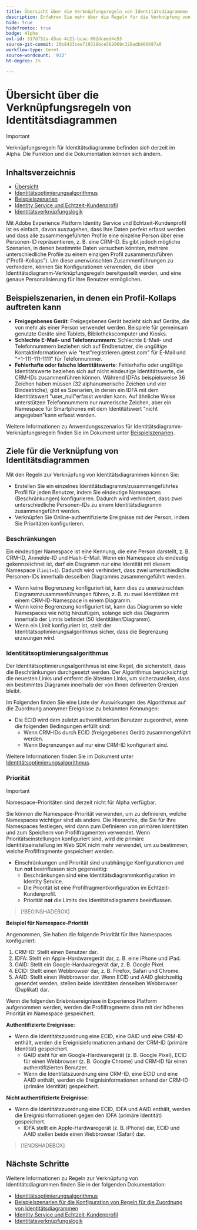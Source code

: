 ```yaml
---
title: Übersicht über die Verknüpfungsregeln von Identitätsdiagrammen
description: Erfahren Sie mehr über die Regeln für die Verknüpfung von Identitätsdiagrammen im Identity-Dienst.
hide: true
hidefromtoc: true
badge: Alpha
exl-id: 317df52a-d3ae-4c21-bcac-802dceed4e53
source-git-commit: 20b8433cee719329bce562069c328adb906697a0
workflow-type: tm+mt
source-wordcount: '913'
ht-degree: 1%

---
```


# Übersicht über die Verknüpfungsregeln von Identitätsdiagrammen

>[!IMPORTANT]
>
>Verknüpfungsregeln für Identitätsdiagramme befinden sich derzeit im Alpha. Die Funktion und die Dokumentation können sich ändern.

## Inhaltsverzeichnis 

* [Übersicht](./overview.md)
* [Identitätsoptimierungsalgorithmus](./identity-optimization-algorithm.md)
* [Beispielszenarien](./example-scenarios.md)
* [Identity Service und Echtzeit-Kundenprofil](identity-and-profile.md)
* [Identitätsverknüpfungslogik](./identity-linking-logic.md)

Mit Adobe Experience Platform Identity Service und Echtzeit-Kundenprofil ist es einfach, davon auszugehen, dass Ihre Daten perfekt erfasst werden und dass alle zusammengeführten Profile eine einzelne Person über eine Personen-ID repräsentieren, z. B. eine CRM-ID. Es gibt jedoch mögliche Szenarien, in denen bestimmte Daten versuchen könnten, mehrere unterschiedliche Profile zu einem einzigen Profil zusammenzuführen (&quot;Profil-Kollaps&quot;). Um diese unerwünschten Zusammenführungen zu verhindern, können Sie Konfigurationen verwenden, die über Identitätsdiagramm-Verknüpfungsregeln bereitgestellt werden, und eine genaue Personalisierung für Ihre Benutzer ermöglichen.

## Beispielszenarien, in denen ein Profil-Kollaps auftreten kann

* **Freigegebenes Gerät**: Freigegebenes Gerät bezieht sich auf Geräte, die von mehr als einer Person verwendet werden. Beispiele für gemeinsam genutzte Geräte sind Tablets, Bibliothekscomputer und Kiosks.
* **Schlechte E-Mail- und Telefonnummern**: Schlechte E-Mail- und Telefonnummern beziehen sich auf Endbenutzer, die ungültige Kontaktinformationen wie &quot;test&quot;registrieren.<span>@test.com&quot; für E-Mail und &quot;+1-111-111-1111&quot; für Telefonnummer.
* **Fehlerhafte oder falsche Identitätswerte**: Fehlerhafte oder ungültige Identitätswerte beziehen sich auf nicht eindeutige Identitätswerte, die CRM-IDs zusammenführen können. Während IDFAs beispielsweise 36 Zeichen haben müssen (32 alphanumerische Zeichen und vier Bindestriche), gibt es Szenarien, in denen ein IDFA mit dem Identitätswert &quot;user_null&quot;erfasst werden kann. Auf ähnliche Weise unterstützen Telefonnummern nur numerische Zeichen, aber ein Namespace für Smartphones mit dem Identitätswert &quot;nicht angegeben&quot;kann erfasst werden.

Weitere Informationen zu Anwendungsszenarios für Identitätsdiagramm-Verknüpfungsregeln finden Sie im Dokument unter [Beispielszenarien](./example-scenarios.md).

## Ziele für die Verknüpfung von Identitätsdiagrammen

Mit den Regeln zur Verknüpfung von Identitätsdiagrammen können Sie:

* Erstellen Sie ein einzelnes Identitätsdiagramm/zusammengeführtes Profil für jeden Benutzer, indem Sie eindeutige Namespaces (Beschränkungen) konfigurieren. Dadurch wird verhindert, dass zwei unterschiedliche Personen-IDs zu einem Identitätsdiagramm zusammengeführt werden.
* Verknüpfen Sie Online-authentifizierte Ereignisse mit der Person, indem Sie Prioritäten konfigurieren.

### Beschränkungen

Ein eindeutiger Namespace ist eine Kennung, die eine Person darstellt, z. B. CRM-ID, Anmelde-ID und Hash-E-Mail. Wenn ein Namespace als eindeutig gekennzeichnet ist, darf ein Diagramm nur eine Identität mit diesem Namespace (`limit=1`). Dadurch wird verhindert, dass zwei unterschiedliche Personen-IDs innerhalb desselben Diagramms zusammengeführt werden.

* Wenn keine Begrenzung konfiguriert ist, kann dies zu unerwünschten Diagrammzusammenführungen führen, z. B. zu zwei Identitäten mit einem CRM-ID-Namespace in einem Diagramm.
* Wenn keine Begrenzung konfiguriert ist, kann das Diagramm so viele Namespaces wie nötig hinzufügen, solange sich das Diagramm innerhalb der Limits befindet (50 Identitäten/Diagramm).
* Wenn ein Limit konfiguriert ist, stellt der Identitätsoptimierungsalgorithmus sicher, dass die Begrenzung erzwungen wird.

### Identitätsoptimierungsalgorithmus

Der Identitätsoptimierungsalgorithmus ist eine Regel, die sicherstellt, dass die Beschränkungen durchgesetzt werden. Der Algorithmus berücksichtigt die neuesten Links und entfernt die ältesten Links, um sicherzustellen, dass ein bestimmtes Diagramm innerhalb der von Ihnen definierten Grenzen bleibt.

Im Folgenden finden Sie eine Liste der Auswirkungen des Algorithmus auf die Zuordnung anonymer Ereignisse zu bekannten Kennungen:

* Die ECID wird dem zuletzt authentifizierten Benutzer zugeordnet, wenn die folgenden Bedingungen erfüllt sind:
   * Wenn CRM-IDs durch ECID (freigegebenes Gerät) zusammengeführt werden.
   * Wenn Begrenzungen auf nur eine CRM-ID konfiguriert sind.

Weitere Informationen finden Sie im Dokument unter [Identitätsoptimierungsalgorithmus](./identity-optimization-algorithm.md).

### Priorität

>[!IMPORTANT]
>
>Namespace-Prioritäten sind derzeit nicht für Alpha verfügbar.

Sie können die Namespace-Priorität verwenden, um zu definieren, welche Namespaces wichtiger sind als andere. Die Hierarchie, die Sie für Ihre Namespaces festlegen, wird dann zum Definieren von primären Identitäten und zum Speichern von Profilfragmenten verwendet. Wenn Prioritätseinstellungen konfiguriert sind, wird die primäre Identitätseinstellung im Web SDK nicht mehr verwendet, um zu bestimmen, welche Profilfragmente gespeichert werden.

* Einschränkungen und Priorität sind unabhängige Konfigurationen und tun **not** beeinflussen sich gegenseitig:
   * Beschränkungen sind eine Identitätsdiagrammkonfiguration im Identity Service.
   * Die Priorität ist eine Profilfragmentkonfiguration im Echtzeit-Kundenprofil.
   * Priorität **not** die Limits des Identitätsdiagramms beeinflussen.

>[!BEGINSHADEBOX]

**Beispiel für Namespace-Priorität**

Angenommen, Sie haben die folgende Priorität für Ihre Namespaces konfiguriert:

1. CRM-ID: Stellt einen Benutzer dar.
2. IDFA: Stellt ein Apple-Hardwaregerät dar, z. B. eine iPhone und iPad.
3. GAID: Stellt ein Google-Hardwaregerät dar, z. B. Google Pixel.
4. ECID: Stellt einen Webbrowser dar, z. B. Firefox, Safari und Chrome.
5. AAID: Stellt einen Webbrowser dar.
Wenn ECID und AAID gleichzeitig gesendet werden, stellen beide Identitäten denselben Webbrowser (Duplikat) dar.

Wenn die folgenden Erlebnisereignisse in Experience Platform aufgenommen werden, werden die Profilfragmente dann mit der höheren Priorität im Namespace gespeichert.

**Authentifizierte Ereignisse:**

* Wenn die Identitätszuordnung eine ECID, eine GAID und eine CRM-ID enthält, werden die Ereignisinformationen anhand der CRM-ID (primäre Identität) gespeichert.
   * GAID steht für ein Google-Hardwaregerät (z. B. Google Pixel), ECID für einen Webbrowser (z. B. Google Chrome) und CRM-ID für einen authentifizierten Benutzer.
   * Wenn die Identitätszuordnung eine CRM-ID, eine ECID und eine AAID enthält, werden die Ereignisinformationen anhand der CRM-ID (primäre Identität) gespeichert.

**Nicht authentifizierte Ereignisse:**

* Wenn die Identitätszuordnung eine ECID, IDFA und AAID enthält, werden die Ereignisinformationen gegen den IDFA (primäre Identität) gespeichert.
   * IDFA stellt ein Apple-Hardwaregerät (z. B. iPhone) dar, ECID und AAID stellen beide einen Webbrowser (Safari) dar.

>[!ENDSHADEBOX]

## Nächste Schritte

Weitere Informationen zu Regeln zur Verknüpfung von Identitätsdiagrammen finden Sie in der folgenden Dokumentation:

* [Identitätsoptimierungsalgorithmus](./identity-optimization-algorithm.md)
* [Beispielszenarien für die Konfiguration von Regeln für die Zuordnung von Identitätsdiagrammen](./example-scenarios.md)
* [Identity Service und Echtzeit-Kundenprofil](identity-and-profile.md)
* [Identitätsverknüpfungslogik](./identity-linking-logic.md)
